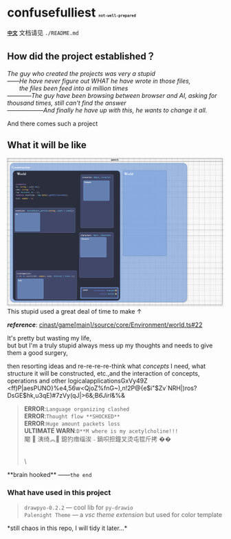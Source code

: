 # **confusefulliest** <spam style="font-size:10px">`not-well-prepared`</spam>

[**`中文`**](./README.md) 文档请见 `./README.md`

## How did the project established？

_The guy who created the projects was very a stupid_  
——_He have never figure out WHAT he have wrote in those files,_  
&emsp;&emsp;_the files been feed into ai million times_  
————_The guy have been browsing between browser and AI, asking for thousand times, still can't find the answer_  
——————_And finally he have up with this, he wants to change it all._

And there comes such a project

## What it will be like

![alt text](/doc/愚蠢的做法.png)
This stupid used a great deal of time to make ↑

**_reference_**: [cinast/game[main]/source/core/Environment/world.ts#22](https://github.com/cinast/game/blob/934d6865704e02c909bc43c665e27ea0711398b0/source/core/Environment/world.ts#L22)

It's pretty but wasting my life,  
but but I'm a truly stupid always mess up my thoughts and needs to give them a good surgery,

then resorting ideas and re-re-re-re-think what _concepts_ I need, what structure it will be constructed, etc.,and the interaction of concepts, operations and other logicalapplicationsGxVy49Z
<ff)P|aesPUNO}%e4,56w<QjoZ%fnG~),n!2P@{e$i"$Zv`NRH|)ros?DsGE$hk,u3qE)#7zVy(qJ|>6&;B*6JirI*&%&

> **ERROR**:`Language organizing clashed`  
> **ERROR**:`Thought flow **SHOCKED**`  
> **ERROR**:`Huge amount packets loss`  
> **ULTIMATE WARN**:`D**M where is my acetylcholine!!!`  
> 閹  洟绮︽ 鎴犳瘖缁涘  鍋呮担鐘叉烫屯锟斤拷 ��  
> \
> \
> \

\*\*brain hooked\*\* ——`the end`

### What have used in this project

> `drawpyo-0.2.2` — cool lib for `py-drawio`  
> `Palenight Theme` — a _vsc theme extension_ but used for color template

\*still chaos in this repo, I will tidy it later...\*
